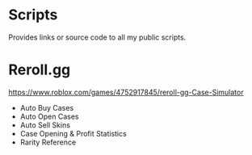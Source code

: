 # Scripts
Provides links or source code to all my public scripts.

# Reroll.gg

https://www.roblox.com/games/4752917845/reroll-gg-Case-Simulator

- Auto Buy Cases
- Auto Open Cases
- Auto Sell Skins
- Case Opening & Profit Statistics
- Rarity Reference
